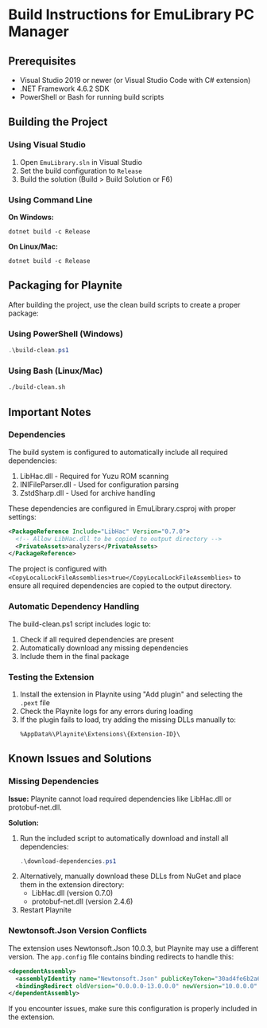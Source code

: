 # Build Instructions for EmuLibrary PC Manager

## Prerequisites

- Visual Studio 2019 or newer (or Visual Studio Code with C# extension)
- .NET Framework 4.6.2 SDK
- PowerShell or Bash for running build scripts

## Building the Project

### Using Visual Studio

1. Open `EmuLibrary.sln` in Visual Studio
2. Set the build configuration to `Release`
3. Build the solution (Build > Build Solution or F6)

### Using Command Line

**On Windows:**
```
dotnet build -c Release
```

**On Linux/Mac:**
```
dotnet build -c Release
```

## Packaging for Playnite

After building the project, use the clean build scripts to create a proper package:

### Using PowerShell (Windows)

```powershell
.\build-clean.ps1
```

### Using Bash (Linux/Mac)

```bash
./build-clean.sh
```

## Important Notes

### Dependencies

The build system is configured to automatically include all required dependencies:

1. LibHac.dll - Required for Yuzu ROM scanning
2. INIFileParser.dll - Used for configuration parsing
3. ZstdSharp.dll - Used for archive handling

These dependencies are configured in EmuLibrary.csproj with proper settings:

```xml
<PackageReference Include="LibHac" Version="0.7.0">
  <!-- Allow LibHac.dll to be copied to output directory -->
  <PrivateAssets>analyzers</PrivateAssets>
</PackageReference>
```

The project is configured with `<CopyLocalLockFileAssemblies>true</CopyLocalLockFileAssemblies>` to ensure all required dependencies are copied to the output directory.

### Automatic Dependency Handling

The build-clean.ps1 script includes logic to:
1. Check if all required dependencies are present
2. Automatically download any missing dependencies
3. Include them in the final package

### Testing the Extension

1. Install the extension in Playnite using "Add plugin" and selecting the `.pext` file
2. Check the Playnite logs for any errors during loading
3. If the plugin fails to load, try adding the missing DLLs manually to:
   ```
   %AppData%\Playnite\Extensions\{Extension-ID}\
   ```

## Known Issues and Solutions

### Missing Dependencies

**Issue:** Playnite cannot load required dependencies like LibHac.dll or protobuf-net.dll.

**Solution:**
1. Run the included script to automatically download and install all dependencies:
   ```powershell
   .\download-dependencies.ps1
   ```
2. Alternatively, manually download these DLLs from NuGet and place them in the extension directory:
   - LibHac.dll (version 0.7.0)
   - protobuf-net.dll (version 2.4.6)
3. Restart Playnite

### Newtonsoft.Json Version Conflicts

The extension uses Newtonsoft.Json 10.0.3, but Playnite may use a different version. The `app.config` file contains binding redirects to handle this:

```xml
<dependentAssembly>
  <assemblyIdentity name="Newtonsoft.Json" publicKeyToken="30ad4fe6b2a6aeed" culture="neutral" />
  <bindingRedirect oldVersion="0.0.0.0-13.0.0.0" newVersion="10.0.0.0" />
</dependentAssembly>
```

If you encounter issues, make sure this configuration is properly included in the extension.